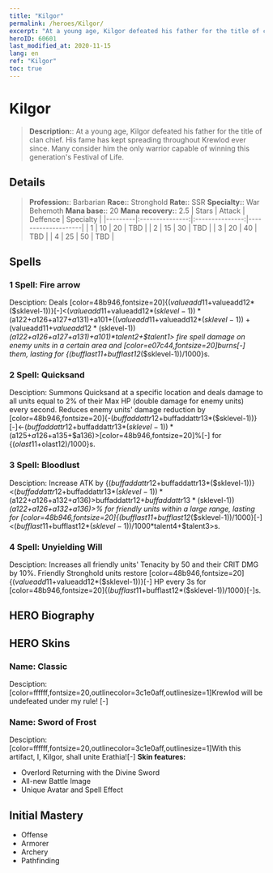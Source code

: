 ```yaml
---
title: "Kilgor"
permalink: /heroes/Kilgor/
excerpt: "At a young age, Kilgor defeated his father for the title of clan chief. His fame has kept spreading throughout Krewlod ever since. Many consider him the only warrior capable of winning this generation's Festival of Life. "
heroID: 60601
last_modified_at: 2020-11-15
lang: en
ref: "Kilgor"
toc: true
---
```

# Kilgor
> **Description:**: At a young age, Kilgor defeated his father for the title of clan chief. His fame has kept spreading throughout Krewlod ever since. Many consider him the only warrior capable of winning this generation's Festival of Life. 
## Details
> **Profession:**: Barbarian
> **Race:**: Stronghold
> **Rate:**: SSR
> **Specialty:**: War Behemoth
> **Mana base:**: 20
> **Mana recovery:**: 2.5
>  | Stars   |     Attack     |    Deffence    |      Specialty     |
>  |---------|:---------------:|:---------------:|--------------------|
>  |    1    | 10 | 20 | TBD |
>  |    2    | 15 | 30 | TBD |
>  |    3    | 20 | 40 | TBD |
>  |    4    | 25 | 50 | TBD |
## Spells
 ### 1 Spell: Fire arrow
 Desciption: Deals [color=48b946,fontsize=20]{($valueadd11+$valueadd12*($sklevel-1))}[-]<($valueadd11+$valueadd12*($sklevel-1))*($a122+$a126+$a127+$a131)+$a101+(($valueadd11+$valueadd12*($sklevel-1))+($valueadd11+$valueadd12*($sklevel-1))*($a122+$a126+$a127+$a131)+$a101)*$talent2+$talent1> fire spell damage on enemy units in a certain area and [color=e07c44,fontsize=20]burns[-] them, lasting for {($bufflast11+$bufflast12*($sklevel-1))/1000}s.
 ### 2 Spell: Quicksand
 Desciption: Summons Quicksand at a specific location and deals damage to all units equal to 2% of their Max HP (double damage for enemy units) every second. Reduces enemy units' damage reduction by [color=48b946,fontsize=20]{-($buffaddattr12+$buffaddattr13*($sklevel-1))}[-]<-($buffaddattr12+$buffaddattr13*($sklevel-1))*($a125+$a126+$a135+$a136)>[color=48b946,fontsize=20]%[-] for {($olast11+$olast12)/1000}s.
 ### 3 Spell: Bloodlust
 Desciption: Increase ATK by {($buffaddattr12+$buffaddattr13*($sklevel-1))}<($buffaddattr12+$buffaddattr13*($sklevel-1))*($a122+$a126+$a132+$a136)>% and life drain by {($buffaddattr22+$buffaddattr23*($sklevel-1))}<($buffaddattr12+$buffaddattr13*($sklevel-1))*($a122+$a126+$a132+$a136)>% for friendly units within a large range, lasting for [color=48b946,fontsize=20]{($bufflast11+$bufflast12*($sklevel-1))/1000}[-]<($bufflast11+$bufflast12*($sklevel-1))/1000*$talent4+$talent3>s.
 ### 4 Spell: Unyielding Will
 Desciption: Increases all friendly units' Tenacity by 50 and their CRIT DMG by 10%. Friendly Stronghold units restore [color=48b946,fontsize=20]{($valueadd11+$valueadd12*($sklevel-1))}[-] HP every 3s for [color=48b946,fontsize=20]{($bufflast11+$bufflast12*($sklevel-1))/1000}[-]s.
## HERO Biography
## HERO Skins
 ### Name: Classic
 Desciption: [color=ffffff,fontsize=20,outlinecolor=3c1e0aff,outlinesize=1]Krewlod will be undefeated under my rule! [-]
 ### Name: Sword of Frost
 Desciption: [color=ffffff,fontsize=20,outlinecolor=3c1e0aff,outlinesize=1]With this artifact, I, Kilgor, shall unite Erathia![-]
 **Skin features:** 
   - Overlord Returning with the Divine Sword
   - All-new Battle Image
   - Unique Avatar and Spell Effect
## Initial Mastery
   - Offense
   - Armorer
   - Archery
   - Pathfinding
